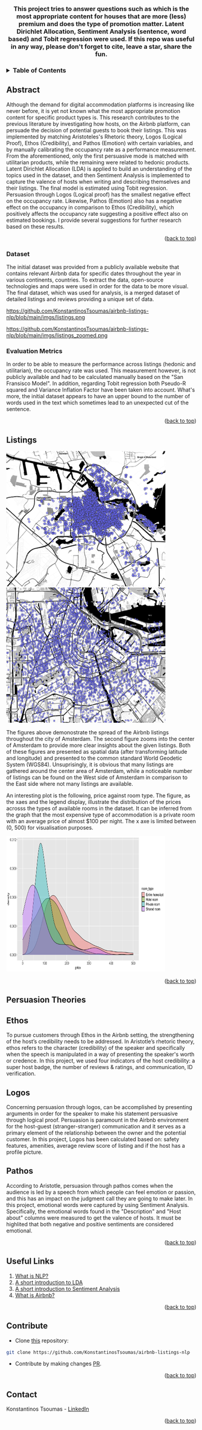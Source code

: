 <br />
<div align="left">
  <a href="https://github.com/KonstantinosTsoumas/airbnb-listings-nlp">
  </a>

  <h3 align="center">This project tries to answer questions such as which is the most appropriate content for houses that are more (less) premium and does the type of promotion matter. Latent Dirichlet Allocation, Sentiment Analysis (sentence, word based) and Tobit regression were used.
   If this repo was useful in any way, please don't forget to cite, leave a star, share the fun.<h3>

<!-- TABLE OF CONTENTS -->
<details>
  <summary>Table of Contents</summary>
  <ol>
    <li>
      <a href="#abstract">Abstract</a>
    </li>
    <li>
      <a href="#dataset">Dataset</a>
      <ul>
        <li><a href="#Dataset">Dataset</a></li>
        <li><a href="#Evaluation Metrics">Evaluation Metrics</a></li>
      </ul>
    </li>
    <li><a href="#Listings">Listings</a></li>
    <li><a href="#Persuasion Theories">Persuasion Theories</a></li>
    <ul>
        <li><a href="#Ethos">Ethos</a></li>
        <li><a href="#Logos">Logos</a></li>
        <li><a href="#Pathos">Pathos</a></li>
      </ul>
    </li>
    <li><a href="#Useful Links">Useful Links</a></li>
    <li><a href="#Contribute">Contribute</a></li>
    <li><a href="#contact">contact</a></li>
  </ol>
</details>

<!--Abstract-->
## Abstract

  Although the demand for digital accommodation platforms is increasing like never before, it is yet not known what the most appropriate promotion content for specific product types is. This research contributes to the previous literature by investigating how hosts, on the Airbnb platform, can persuade the decision of potential guests to book their listings. 
  This was implemented by matching Aristoteles's Rhetoric theory, Logos (Logical Proof), Ethos (Credibility), and Pathos (Emotion) with certain variables, and by manually calibrating the occupancy rate as a performance measurement. From the aforementioned, only the first persuasive mode is matched with utilitarian products, while the remaining were related to hedonic products. 
  Latent Dirichlet Allocation (LDA) is applied to build an understanding of the topics used in the dataset, and then Sentiment Analysis is implemented to capture the valence of hosts when writing and describing themselves and their listings. The final model is estimated using Tobit regression. Persuasion through Logos (Logical proof) has the smallest negative effect on the occupancy rate. Likewise, Pathos (Emotion) also has a negative effect on the occupancy in comparison to Ethos (Credibility), which positively affects the occupancy rate suggesting a positive effect also on estimated bookings. I provide several suggestions for further research based on these results.
  
<p align="right">(<a href="#readme-top">back to top</a>)</p>

<!--About the project-->
### Dataset

  The initial dataset was provided from a publicly available website that contains relevant Airbnb data for specific dates throughout the year in various continents, countries. To extract the data, open-source technologies and maps were used in order for the data to be more visual. The final dataset, which was used for analysis, is a merged dataset of detailed listings and reviews providing a unique set of data. 

https://github.com/KonstantinosTsoumas/airbnb-listings-nlp/blob/main/imgs/listings.png
    
https://github.com/KonstantinosTsoumas/airbnb-listings-nlp/blob/main/imgs/listings_zoomed.png
### Evaluation Metrics
  In order to be able to measure the performance across listings (hedonic and utilitarian), the occupancy rate was used. This measurement however, is not publicly available and had to be calculated manually based on the "San Fransisco Model". In addition, regarding Tobit regression both Pseudo-R squared and Variance Inflation Factor have been taken into account. 
  What's more, the initial dataset appears to have an upper bound to the number of words used in the text which sometimes lead to an unexpected cut of the sentence. 
  
<p align="right">(<a href="#readme-top">back to top</a>)</p>

<!--Listings-->
## Listings

<img src="https://github.com/KonstantinosTsoumas/airbnb-listings-nlp/blob/main/imgs/listings.png" width="422" height="358">
<img src="https://github.com/KonstantinosTsoumas/airbnb-listings-nlp/blob/main/imgs/listings_zoomed.png" width="422" height="358">

  The figures above demonostrate the spread of the Airbnb listings throughout the city of Amsterdam. The second figure zooms into the center of Amsterdam to provide more clear insights about the given listings. Both of these figures are presented as spatial data (after transforming latitude and longitude) and presented to the common standard World Geodetic System (WGS84). Unsuprisingly, it is obvious that many listings are gathered around the center area of Amsterdam, while a noticeable number of listings can be found on the West side of Amsterdam in comparison to the East side where not many listings are available. 
  
  An interesting plot is the following, price against room type. The figure, as the xaes and the legend display, illustrate the distribution of the prices acrosss the types of available rooms in the dataset. It can be inferred from the graph that the most expensive type of accommodation is a private room with an average price of almost $100 per night. The x axe is limited between (0, 500) for visualisation purposes.
  
<img src="https://github.com/KonstantinosTsoumas/airbnb-listings-nlp/blob/main/imgs/price_room_type.jpeg" width="422" height="358">

<p align="right">(<a href="#readme-top">back to top</a>)</p>

<!--Persuasion Theories-->
## Persuasion Theories

## Ethos
To pursue customers through Ethos in the Airbnb setting, the strengthening of the host’s credibility needs to be addressed.  In Aristotle’s rhetoric theory, ethos refers to the character (credibility) of the speaker and specifically when the speech is manipulated in a way of presenting the speaker's worth or credence. In this project, we used four indicators of the host credibility: a super host badge, the number of reviews & ratings, and communication, ID verification. 

## Logos
Concerning persuasion through logos, can be accomplished by presenting arguments in order for the speaker to make his statement persuasive through logical proof. Persuasion is paramount in the Airbnb environment for the host-guest (stranger-stranger) communication and it serves as a primary element of the relationship between the owner and the potential customer. In this project, Logos has been calculated based on: safety features, amenities, average review score of listing and if the host has a profile picture.

## Pathos
According to Aristotle, persuasion through pathos comes when the audience is led by a speech from which people can feel emotion or passion, and this has an impact on the judgment call they are going to make later. In this project, emotional words were captured by using Sentiment Analysis. Specifically, the emotional words found in the "Description" and "Host about" columns were measured to get the valence of hosts. It must be highlited that both negative and positive sentiments are considered emotional. 

<p align="right">(<a href="#readme-top">back to top</a>)</p>

<!--Useful Links-->
## Useful Links

1. [What is NLP?](https://www.sciencedirect.com/topics/computer-science/natural-language-processing)
2. [A short introduction to LDA](https://towardsdatascience.com/latent-dirichlet-allocation-lda-9d1cd064ffa2)
3. [A short introduction to Sentiment Analysis](https://towardsdatascience.com/sentiment-analysis-concept-analysis-and-applications-6c94d6f58c17)
4. [What is Airbnb?](https://www.airbnb.com/help/article/2503)

<p align="right">(<a href="#readme-top">back to top</a>)</p>

<!--Contribute-->
## Contribute

- Clone [this](https://github.com/KonstantinosTsoumas/airbnb-listings-nlp) repository:

```bash
git clone https://github.com/KonstantinosTsoumas/airbnb-listings-nlp
```
- Contribute by making changes [PR](https://github.com/KonstantinosTsoumas/airbnb-listings-nlp/pulls).

<p align="right">(<a href="#readme-top">back to top</a>)</p>

<!-- CONTACT -->

## Contact

Konstantinos Tsoumas - [LinkedIn](https://www.linkedin.com/in/konstantinostsoumas/)

<p align="right">(<a href="#readme-top">back to top</a>)</p>
